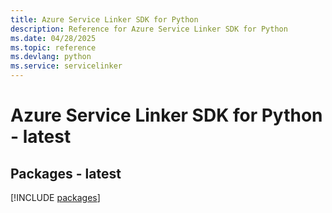 ```yaml
---
title: Azure Service Linker SDK for Python
description: Reference for Azure Service Linker SDK for Python
ms.date: 04/28/2025
ms.topic: reference
ms.devlang: python
ms.service: servicelinker
---
```

# Azure Service Linker SDK for Python - latest
## Packages - latest
[!INCLUDE [packages](service-linker-index.md)]